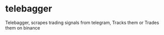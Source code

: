 # telebagger
Telebagger, scrapes trading signals from telegram, Tracks them or Trades them on binance
